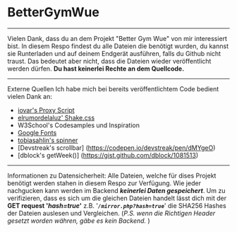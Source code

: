# BetterGymWue


----------


Vielen Dank, dass du an dem Projekt "Better Gym Wue" von mir interessiert bist. In diesem Respo findest du alle Dateien die benötigt wurden, du kannst sie Runterladen und auf deinem Endgerät ausführen, falls du Github nicht traust. Das bedeutet  aber nicht, dass die Dateien wieder veröffentlicht werden dürfen.
**Du hast keinerlei Rechte an dem Quellcode.**


----------


Externe Quellen
Ich habe mich bei bereits veröffentlichtem Code bedient vielen Dank an:

 - [iovar's Proxy Script](https://gist.github.com/iovar/9091078)
 - [elrumordelaluz' Shake.css](https://elrumordelaluz.github.io/csshake/)
 - W3School's Codesamples und Inspiration
 - [Google Fonts](https://fonts.google.com/)
 - [tobiasahlin's spinner](http://tobiasahlin.com/spinkit/)
 - [Devstreak's scrollbar] (https://codepen.io/devstreak/pen/dMYgeO)
 - [dblock's getWeek()] (https://gist.github.com/dblock/1081513)


----------


Informationen zu Datensicherheit:
Alle Dateien, welche für dises Projekt benötigt werden stahen in diesem Respo zur Verfügung.
Wie jeder nachgucken kann werden im Backend ***keinerlei Daten gespeichert***. Um zu verifizieren, dass es sich um die gleichen Dateien handelt lässt dich mit der **GET request '*hash=true*'** z.B. '***`/mirror.php?hash=true`***' die SHA256 Hashes der Dateien auslesen und Vergleichen. (*P.S. wenn die Richtigen Header gesetzt worden währen, gäbe es kein Backend.* )